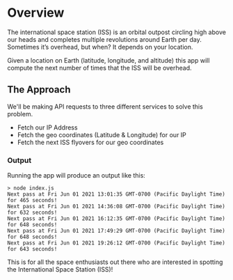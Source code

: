 # Overview
The international space station (ISS) is an orbital outpost circling high above our heads and completes multiple revolutions around Earth per day. Sometimes it’s overhead, but when? It depends on your location. 

Given a location on Earth (latitude, longitude, and altitude) this app will compute the next number of times that the ISS will be overhead.

## The Approach
We'll be making API requests to three different services to solve this problem.

- Fetch our IP Address
- Fetch the geo coordinates (Latitude & Longitude) for our IP
- Fetch the next ISS flyovers for our geo coordinates


### Output
Running the app will produce an output like this:
```
> node index.js
Next pass at Fri Jun 01 2021 13:01:35 GMT-0700 (Pacific Daylight Time) for 465 seconds!
Next pass at Fri Jun 01 2021 14:36:08 GMT-0700 (Pacific Daylight Time) for 632 seconds!
Next pass at Fri Jun 01 2021 16:12:35 GMT-0700 (Pacific Daylight Time) for 648 seconds!
Next pass at Fri Jun 01 2021 17:49:29 GMT-0700 (Pacific Daylight Time) for 648 seconds!
Next pass at Fri Jun 01 2021 19:26:12 GMT-0700 (Pacific Daylight Time) for 643 seconds!
```

This is for all the space enthusiasts out there who are interested in spotting the International Space Station (ISS)!